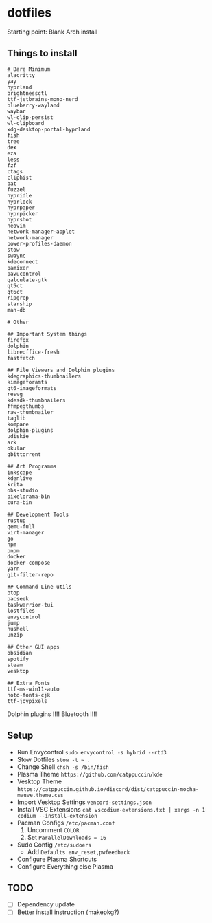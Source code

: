# dotfiles
Starting point: Blank Arch install

## Things to install
```
# Bare Minimum
alacritty
yay
hyprland
brightnessctl
ttf-jetbrains-mono-nerd
blueberry-wayland
waybar
wl-clip-persist
wl-clipboard
xdg-desktop-portal-hyprland
fish
tree
dex
eza
less
fzf
ctags
cliphist
bat
fuzzel
hypridle
hyprlock
hyprpaper
hyprpicker
hyprshot
neovim
network-manager-applet
network-manager 
power-profiles-daemon
stow
swaync
kdeconnect
pamixer
pavucontrol
qalculate-gtk
qt5ct
qt6ct
ripgrep
starship
man-db

# Other

## Important System things
firefox
dolphin
libreoffice-fresh
fastfetch

## File Viewers and Dolphin plugins
kdegraphics-thumbnailers
kimageforamts
qt6-imageformats
resvg
kdesdk-thumbnailers
ffmpegthumbs
raw-thumbnailer
taglib
kompare
dolphin-plugins
udiskie
ark
okular
qbittorrent

## Art Programms
inkscape
kdenlive
krita
obs-studio
pixelorama-bin
cura-bin

## Development Tools
rustup
qemu-full
virt-manager
go 
npm
pnpm
docker
docker-compose
yarn
git-filter-repo

## Command Line utils
btop
pacseek
taskwarrior-tui
lostfiles
envycontrol
jump
nushell
unzip

## Other GUI apps
obsidian
spotify
steam
vesktop

## Extra Fonts
ttf-ms-win11-auto
noto-fonts-cjk
ttf-joypixels

```
Dolphin plugins !!!!
Bluetooth !!!!
## Setup
- Run Envycontrol `sudo envycontrol -s hybrid --rtd3`
- Stow Dotfiles `stow -t ~ .`
- Change Shell `chsh -s /bin/fish`
- Plasma Theme `https://github.com/catppuccin/kde`
- Vesktop Theme `https://catppuccin.github.io/discord/dist/catppuccin-mocha-mauve.theme.css`
- Import Vesktop Settings `vencord-settings.json`
- Install VSC Extensions `cat vscodium-extensions.txt | xargs -n 1 codium --install-extension`
- Pacman Configs `/etc/pacman.conf` 
  1. Uncomment `COLOR` 
  2. Set `ParallelDownloads = 16`
- Sudo Config `/etc/sudoers`
  - Add `Defaults env_reset,pwfeedback`
- Configure Plasma Shortcuts
- Configure Everything else Plasma

## TODO

- [ ] Dependency update
- [ ] Better install instruction (makepkg?)
